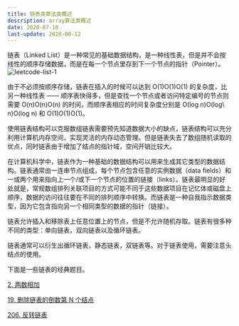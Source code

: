 ```yaml
---
title: 链表类算法类概述
description: array算法类概述
date: 2020-07-10
last-update: 2020-08-12
---
```


链表（Linked List）是一种常见的基础数据结构，是一种线性表，但是并不会按线性的顺序存储数据，而是在每一个节点里存到下一个节点的指针（Pointer）。
![leetcode-list-1](/images/algorithm-list/leetcode-list-1.png)

由于不必须按顺序存储，链表在插入的时候可以达到 O(1)O(1)O(1) 的复杂度，比另一种线性表 —— 顺序表快得多，但是查找一个节点或者访问特定编号的节点则需要 O(n)O(n)O(n) 的时间，而顺序表相应的时间复杂度分别是 O(log n)O(log\ n)O(log n) 和 O(1)O(1)O(1)。

使用链表结构可以克服数组链表需要预先知道数据大小的缺点，链表结构可以充分利用计算机内存空间，实现灵活的内存动态管理。但是链表失去了数组随机读取的优点，同时链表由于增加了结点的指针域，空间开销比较大。

在计算机科学中，链表作为一种基础的数据结构可以用来生成其它类型的数据结构。链表通常由一连串节点组成，每个节点包含任意的实例数据（data fields）和一或两个用来指向上一个/或下一个节点的位置的链接（links）。链表最明显的好处就是，常规数组排列关联项目的方式可能不同于这些数据项目在记忆体或磁盘上顺序，数据的访问往往要在不同的排列顺序中转换。而链表是一种自我指示数据类型，因为它包含指向另一个相同类型的数据的指针（链接）。

链表允许插入和移除表上任意位置上的节点，但是不允许随机存取。链表有很多种不同的类型：单向链表，双向链表以及循环链表。

链表通常可以衍生出循环链表，静态链表，双链表等。对于链表使用，需要注意头结点的使用。

下面是一些链表的经典题目。

[2. 两数相加](2.%20两数相加.md)<Badge text="简单" type="tip"/>

[19. 删除链表的倒数第 N 个结点](19.%20删除链表的倒数第%20N%20个结点.md)<Badge text="中等" type="warning"/>

[206. 反转链表](206.%20反转链表.md)<Badge text="简单" type="tip"/>
